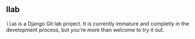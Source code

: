 llab
----

`llab` is a Django Git lab project. It is currently immature and completly
in the development process, but you're more than welcome to try it out.
